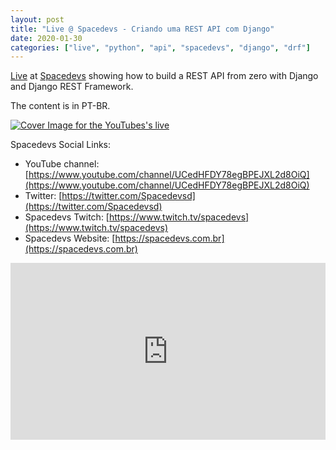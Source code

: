 ```yaml
---
layout: post
title: "Live @ Spacedevs - Criando uma REST API com Django"
date: 2020-01-30
categories: ["live", "python", "api", "spacedevs", "django", "drf"]
---
```


[Live](https://www.youtube.com/watch?v=_NoPfmPerKQ) at [Spacedevs](https://www.youtube.com/channel/UCedHFDY78egBPEJXL2d8OiQ) showing how to build a REST API from zero with Django and Django REST Framework.

The content is in PT-BR.

[![Cover Image for the YouTubes's live](https://img.youtube.com/vi/_NoPfmPerKQ/0.jpg)](https://www.youtube.com/watch?v=_NoPfmPerKQ)


Spacedevs Social Links:

- YouTube channel: [https://www.youtube.com/channel/UCedHFDY78egBPEJXL2d8OiQ](https://www.youtube.com/channel/UCedHFDY78egBPEJXL2d8OiQ)
- Twitter: [https://twitter.com/Spacedevsd](https://twitter.com/Spacedevsd)
- Spacedevs Twitch: [https://www.twitch.tv/spacedevs](https://www.twitch.tv/spacedevs)
- Spacedevs Website: [https://spacedevs.com.br](https://spacedevs.com.br)

<div style="left: 0; width: 100%; height: 0; position: relative; padding-bottom: 56.1972%;"><iframe src="https://speakerdeck.com/player/a550889a2f8448e9b63dd0ff2710ae78" style="border: 0; top: 0; left: 0; width: 100%; height: 100%; position: absolute;" allowfullscreen scrolling="no" allow="encrypted-media"></iframe></div>
